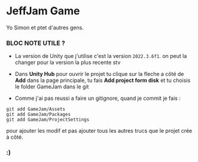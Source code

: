 # JeffJam Game

Yo Simon et ptet d'autres gens.

### BLOC NOTE UTILE ?

- La version de Unity que j'utilise c'est la version ``2022.3.6f1``. on peut la changer pour la version la plus recente stv

- Dans **Unity Hub** pour ouvrir le projet tu clique sur la fleche a côté de **Add** dans la page principale, tu fais **Add project form disk** et tu choisis le folder GameJam dans le git

- Comme j'ai pas reussi a faire un gitignore, quand je commit je fais : 
```
git add GameJam/Assets
git add GameJam/Packages
git add GameJam/ProjectSettings
```
pour ajouter les modif et pas ajouter tous les autres trucs que le projet crée à côté.

### :)

